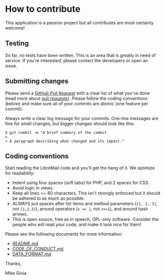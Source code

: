 # How to contribute

This application is a passion project but all contributes are most certainly welcome!

## Testing

So far, no tests have been written. This is an area that is greatly in need of service. If you're interested, please contact the developers or open an issue.

## Submitting changes

Please send a [GitHub Pull Request](https://github.com/mikegioia/libremail/pull/new/master) with a clear list of what you've done (read more about [pull requests](http://help.github.com/pull-requests/)). Please follow the coding conventions (below) and make sure all of your commits are atomic (one feature per commit).

Always write a clear log message for your commits. One-line messages are fine for small changes, but bigger changes should look like this:

    $ git commit -m "A brief summary of the commit
    > 
    > A paragraph describing what changed and its impact."

## Coding conventions

Start reading the LibreMail code and you'll get the hang of it. We optimize for readability:

  * Indent using four spaces (soft tabs) for PHP, and 2 spaces for CSS.
  * Avoid logic in views.
  * Keep all lines <= 80 characters. This isn't strongly enforced but it should be adhered to as much as possible.
  * ALWAYS put spaces after list items and method parameters (`[1, 2, 3]`, not `[1,2,3]`), around operators (`x += 1`, not `x+=1`), and around hash arrows.
  * This is open source, free as in speech, GPL-only software. Consider the people who will read your code, and make it look nice for them!

Please see the following documents for more information:

  * [README.md](README.md)
  * [CODE_OF_CONDUCT.md](CODE_OF_CONDUCT.md)
  * [DATA_FORMAT.md](DATA_FORMAT.md)

Thanks,

Mike Gioia

